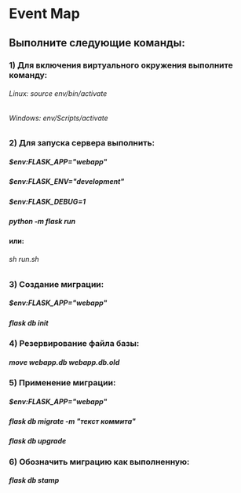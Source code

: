 # Event Map

## Выполните следующие команды:

### 1) Для включения виртуального окружения выполните команду:

######   Linux: source env/bin/activate
######   Windows: env/Scripts/activate

### 2) Для запуска сервера выполнить:

##### $env:FLASK_APP="webapp"
##### $env:FLASK_ENV="development"
##### $env:FLASK_DEBUG=1
##### python -m flask run

#### или:

###### sh run.sh

### 3) Создание миграции:

##### $env:FLASK_APP="webapp"
##### flask db init

### 4) Резервирование файла базы:

##### move webapp.db webapp.db.old

### 5) Применение миграции:

##### $env:FLASK_APP="webapp"
##### flask db migrate -m "текст коммита"
##### flask db upgrade

### 6) Обозначить миграцию как выполненную:
##### flask db stamp <Revision ID>
